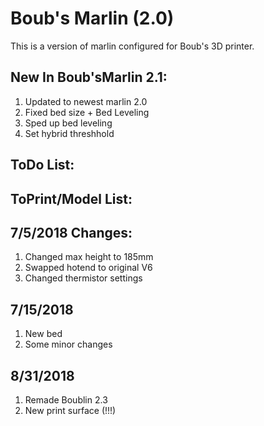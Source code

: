 # Boub's Marlin (2.0)

This is a version of marlin configured for Boub's 3D printer.

## New In Boub'sMarlin 2.1:
1. Updated to newest marlin 2.0 
2. Fixed bed size + Bed Leveling
3. Sped up bed leveling
4. Set hybrid threshhold

## ToDo List:


## ToPrint/Model List:


## 7/5/2018 Changes:
1. Changed max height to 185mm
2. Swapped hotend to original V6
3. Changed thermistor settings

## 7/15/2018
1. New bed
2. Some minor changes

## 8/31/2018
1. Remade Boublin 2.3
2. New print surface (!!!)
